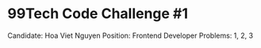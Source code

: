 # 99Tech Code Challenge #1

Candidate: Hoa Viet Nguyen
Position: Frontend Developer
Problems: 1, 2, 3
